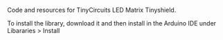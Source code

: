 Code and resources for TinyCircuits LED Matrix Tinyshield.

To install the library, download it and then install in the Arduino IDE under Libararies > Install
